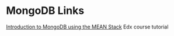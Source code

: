 # MongoDB Links

[Introduction to MongoDB using the MEAN Stack](https://courses.edx.org/courses/course-v1:MongoDBx+M101x+3T2015/info)
Edx course tutorial
